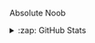 Absolute Noob 


<details>
  <summary>:zap: GitHub Stats</summary>

    ![Anurag's GitHub stats](https://github-readme-stats.vercel.app/api?username=TheCheesyWiggle&show_icons=true&theme=vision-friendly-dark)
    <img align="left" alt="codeSTACKr's GitHub Stats" src="https://github-readme-stats.codestackr.vercel.app/api?username=codeSTACKr&show_icons=true&hide_border=true" />

    [![Top Langs](https://github-readme-stats.vercel.app/api/top-langs/?username=TheCheesyWiggle&layout=compact&theme=vision-friendly-dark)](https://github.com/anuraghazra/github-readme-stats)
</details>
